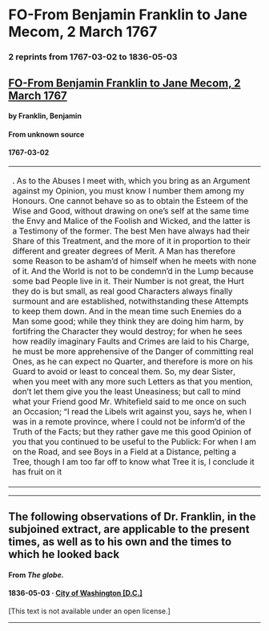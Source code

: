 
# FO-From Benjamin Franklin to Jane Mecom, 2 March 1767

### 2 reprints from 1767-03-02 to 1836-05-03

## [FO-From Benjamin Franklin to Jane Mecom, 2 March 1767](https://founders.archives.gov/documents/Franklin/01-14-02-0034)

#### by Franklin, Benjamin

#### From unknown source

#### 1767-03-02

<table style="width: 100%;"><tr><td style="width: 50%">

. As to the Abuses I meet with, which you bring as an Argument against my Opinion, you must know I number them among my Honours. One cannot behave so as to obtain the Esteem of the Wise and Good, without drawing on one’s self at the same time the Envy and Malice of the Foolish and Wicked, and the latter is a Testimony of the former. The best Men have always had their Share of this Treatment, and the more of it in proportion to their different and greater degrees of Merit. A Man has therefore some Reason to be asham’d of himself when he meets with none of it. And the World is not to be condemn’d in the Lump because some bad People live in it. Their Number is not great, the Hurt they do is but small, as real good Characters always finally surmount and are established, notwithstanding these Attempts to keep them down. And in the mean time such Enemies do a Man some good; while they think they are doing him harm, by fortifring the Character they would destroy; for when he sees how readily imaginary Faults and Crimes are laid to his Charge, he must be more apprehensive of the Danger of committing real Ones, as he can expect no Quarter, and therefore is more on his Guard to avoid or least to conceal them. So, my dear Sister, when you meet with any more such Letters as that you mention, don’t let them give you the least Uneasiness; but call to mind what your Friend good Mr. Whitefield said to me once on such an Occasion; “I read the Libels writ against you, says he, when I was in a remote province, where I could not be inform’d of the Truth of the Facts; but they rather gave me this good Opinion of you that you continued to be useful to the Publick: For when I am on the Road, and see Boys in a Field at a Distance, pelting a Tree, though I am too far off to know what Tree it is, I conclude it has fruit on it
</td></tr></table>

---

## The following observations of Dr. Franklin, in the subjoined extract, are applicable to the present times, as well as to his own and the times to which he looked back

#### From _The globe._

#### 1836-05-03 &middot; [City of Washington [D.C.]](http://dbpedia.org/resource/Washington%2C_D.C.)

[This text is not available under an open license.]

---

